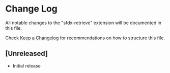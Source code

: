 # Change Log

All notable changes to the "sfdx-retrieve" extension will be documented in this file.

Check [Keep a Changelog](http://keepachangelog.com/) for recommendations on how to structure this file.

## [Unreleased]

- Initial release